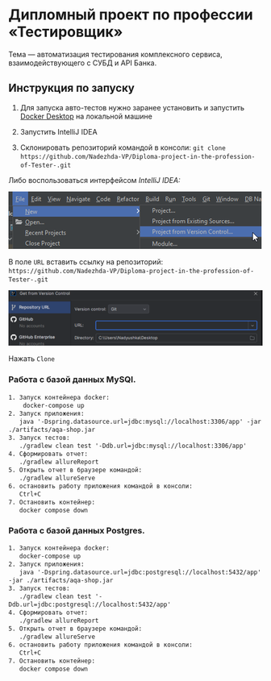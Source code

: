# Дипломный проект по профессии «Тестировщик»

Тема — автоматизация тестирования комплексного сервиса, взаимодействующего с СУБД и API Банка.

## Инструкция по запуску

1. Для запуска авто-тестов нужно заранее установить и
   запустить [Docker Desktop](https://github.com/netology-code/aqa-homeworks/blob/master/docker/installation.md) на
   локальной машине


2. Запустить IntelliJ IDEA


3. Склонировать репозиторий командой в консоли:
   `git clone https://github.com/Nadezhda-VP/Diploma-project-in-the-profession-of-Tester-.git`

Либо воспользоваться интерфейсом *IntelliJ IDEA:*

![img.png](img-test-run/img.png)

В поле `URL` вставить ссылку на
репозиторий: `https://github.com/Nadezhda-VP/Diploma-project-in-the-profession-of-Tester-.git`

![img_1.png](img-test-run/img_1.png)

Нажать `Clone`

### Работа с базой данных MySQl.

    1. Запуск контейнера docker:  
        docker-compose up
    2. Запуск приложения:  
       java '-Dspring.datasource.url=jdbc:mysql://localhost:3306/app' -jar ./artifacts/aqa-shop.jar
    3. Запуск тестов:  
       ./gradlew clean test '-Ddb.url=jdbc:mysql://localhost:3306/app'
    4. Сформировать отчет:  
       ./gradlew allureReport
    5. Открыть отчет в браузере командой:  
       ./gradlew allureServe
    6. остановить работу приложения командой в консоли: 
       Ctrl+C
    7. Остановить контейнер:
       docker compose down

### Работа с базой данных Postgres.

    1. Запуск контейнера docker:  
       docker-compose up
    2. Запуск приложения:  
       java '-Dspring.datasource.url=jdbc:postgresql://localhost:5432/app' -jar ./artifacts/aqa-shop.jar
    3. Запуск тестов:  
       ./gradlew clean test '-Ddb.url=jdbc:postgresql://localhost:5432/app'
    4. Сформировать отчет:  
       ./gradlew allureReport
    5. Открыть отчет в браузере командой:  
       ./gradlew allureServe
    6. остановить работу приложения командой в консоли:
       Ctrl+C
    7. Остановить контейнер:
       docker compose down